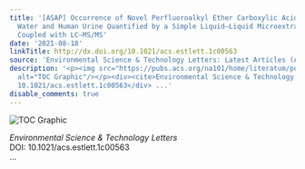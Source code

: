 ```yaml
---
title: '[ASAP] Occurrence of Novel Perfluoroalkyl Ether Carboxylic Acids in River
  Water and Human Urine Quantified by a Simple Liquid–Liquid Microextraction Approach
  Coupled with LC–MS/MS'
date: '2021-08-18'
linkTitle: http://dx.doi.org/10.1021/acs.estlett.1c00563
source: 'Environmental Science & Technology Letters: Latest Articles (ACS Publications)'
description: '<p><img src="https://pubs.acs.org/na101/home/literatum/publisher/achs/journals/content/estlcu/0/estlcu.ahead-of-print/acs.estlett.1c00563/20210820/images/medium/ez1c00563_0003.gif"
  alt="TOC Graphic"/></p><div><cite>Environmental Science & Technology Letters</cite></div><div>DOI:
  10.1021/acs.estlett.1c00563</div> ...'
disable_comments: true
---
```

<p><img src="https://pubs.acs.org/na101/home/literatum/publisher/achs/journals/content/estlcu/0/estlcu.ahead-of-print/acs.estlett.1c00563/20210820/images/medium/ez1c00563_0003.gif" alt="TOC Graphic"/></p><div><cite>Environmental Science & Technology Letters</cite></div><div>DOI: 10.1021/acs.estlett.1c00563</div> ...